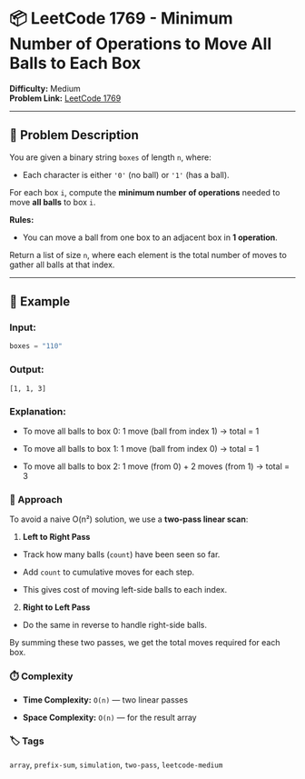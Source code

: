 # 📦 LeetCode 1769 - Minimum Number of Operations to Move All Balls to Each Box

**Difficulty:** Medium  
**Problem Link:** [LeetCode 1769](https://leetcode.com/problems/minimum-number-of-operations-to-move-all-balls-to-each-box)

---

## 📘 Problem Description

You are given a binary string `boxes` of length `n`, where:
- Each character is either `'0'` (no ball) or `'1'` (has a ball).

For each box `i`, compute the **minimum number of operations** needed to move **all balls** to box `i`.

**Rules:**
- You can move a ball from one box to an adjacent box in **1 operation**.

Return a list of size `n`, where each element is the total number of moves to gather all balls at that index.

---

## 🧪 Example

### Input:
```python
boxes = "110"
```

### Output:

`[1, 1, 3]`

### Explanation:

- To move all balls to box 0: 1 move (ball from index 1) → total = 1

- To move all balls to box 1: 1 move (ball from index 0) → total = 1

- To move all balls to box 2: 1 move (from 0) + 2 moves (from 1) → total = 3

### 🚀 Approach

To avoid a naive O(n²) solution, we use a **two-pass linear scan**:

1. **Left to Right Pass**

- Track how many balls (`count`) have been seen so far.

- Add `count` to cumulative moves for each step.

- This gives cost of moving left-side balls to each index.

2. **Right to Left Pass**

- Do the same in reverse to handle right-side balls.

By summing these two passes, we get the total moves required for each box.

### ⏱️ Complexity
- **Time Complexity:** `O(n)` — two linear passes

- **Space Complexity:** `O(n)` — for the result array

### 🏷️ Tags
`array`, `prefix-sum`, `simulation`, `two-pass`, `leetcode-medium`